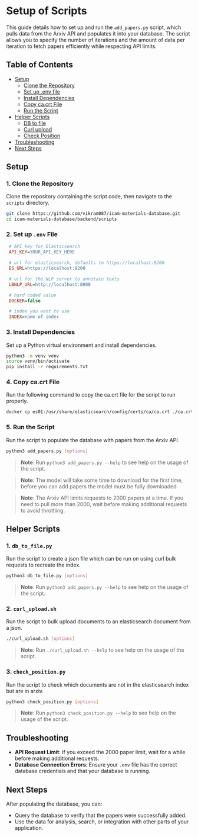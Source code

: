 # Setup of Scripts

This guide details how to set up and run the `add_papers.py` script, which pulls data from the Arxiv API and populates it into your database. The script allows you to specify the number of iterations and the amount of data per iteration to fetch papers efficiently while respecting API limits.

## Table of Contents
- [Setup](#setup)
  - [Clone the Repository](#1-clone-the-repository)
  - [Set up .env file](#2-set-up-env-file)
  - [Install Dependencies](#3-install-dependencies)
  - [Copy ca.crt File](#4-copy-cacrt-file)
  - [Run the Script](#5-run-the-script)
- [Helper Scripts](#helper-scripts)
   - [DB to file](#1-db_to_filepy)
   - [Curl upload](#2-curl_uploadsh)
   - [Check Position](#3-check_positionpy)
- [Troubleshooting](#troubleshooting)
- [Next Steps](#next-steps)

## Setup

### 1. Clone the Repository

Clone the repository containing the script code, then navigate to the `scripts` directory.

   ```bash
   git clone https://github.com/vikram087/icam-materials-database.git
   cd icam-materials-database/backend/scripts
   ```

### 2. Set up `.env` File

   ```ini
    # API key for Elasticsearch
    API_KEY=YOUR_API_KEY_HERE

    # url for elasticsearch, defaults to https://localhost:9200
    ES_URL=https://localhost:9200

    # url for the NLP server to annotate texts
    LBNLP_URL=http://localhost:8000

    # hard coded value
    DOCKER=false

    # index you want to use
    INDEX=name-of-index
   ```

### 3. Install Dependencies

Set up a Python virtual environment and install dependencies.

   ```bash
   python3 -m venv venv
   source venv/bin/activate
   pip install -r requirements.txt
   ```

### 4. Copy ca.crt File

Run the following command to copy the ca.crt file for the script to run properly.

   ```bash
   docker cp es01:/usr/share/elasticsearch/config/certs/ca/ca.crt ./ca.crt
   ```

### 5. Run the Script

Run the script to populate the database with papers from the Arxiv API.

   ```bash
   python3 add_papers.py [options]
   ```

   > **Note**: Run ```python3 add_papers.py --help``` to see help on the usage of the script.

   > **Note**: The model will take some time to download for the first time, before you can add papers the model must be fully downloaded
   
   > **Note**: The Arxiv API limits requests to 2000 papers at a time. If you need to pull more than 2000, wait before making additional requests to avoid throttling.


## Helper Scripts

### 1. `db_to_file.py`

Run the script to create a json file which can be run on using curl bulk requests to recreate the index.

   ```bash
   python3 db_to_file.py [options]
   ```

   > **Note**: Run ```python3 add_papers.py --help``` to see help on the usage of the script.

### 2. `curl_upload.sh`

Run the script to bulk upload documents to an elasticsearch document from a json.

   ```bash
   ./curl_upload.sh [options]
   ```

   > **Note**: Run ```./curl_upload.sh --help``` to see help on the usage of the script. 

### 3. `check_position.py`

Run the script to check which documents are not in the elasticsearch index but are in arxiv.

   ```bash
   python3 check_position.py [options]
   ```

   > **Note**: Run ```python3 check_position.py --help``` to see help on the usage of the script. 

## Troubleshooting

- **API Request Limit**: If you exceed the 2000 paper limit, wait for a while before making additional requests.
- **Database Connection Errors**: Ensure your `.env` file has the correct database credentials and that your database is running.

## Next Steps

After populating the database, you can:
- Query the database to verify that the papers were successfully added.
- Use the data for analysis, search, or integration with other parts of your application.
